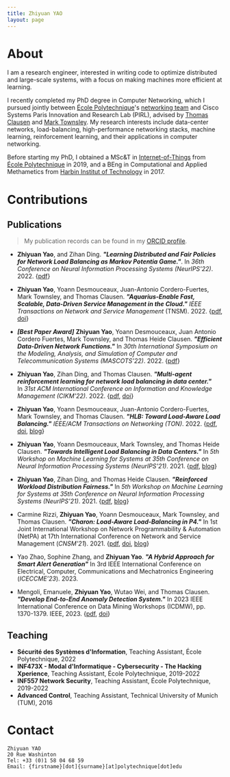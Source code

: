 ```yaml
---
title: Zhiyuan YAO
layout: page
---
```



# About

I am a research engineer, interested in writing code to optimize distributed and large-scale systems, with a focus on making machines more efficient at learning. 

I recently completed my PhD degree in Computer Networking, which I pursued jointly between [École Polytechnique](https://www.polytechnique.edu/en)'s [networking team](https://www.epizeuxis.net) and Cisco Systems Paris Innovation and Research Lab (PIRL), advised by [Thomas Clausen](https://www.thomasclausen.net/en/) and [Mark Townsley](https://scholar.google.co.uk/citations?user=RSW64hsAAAAJ&hl=fr&oi=ao). My research interests include data-center networks, load-balancing, high-performance networking stacks, machine learning, reinforcement learning, and their applications in computer networking.

Before starting my PhD, I obtained a MSc&T in [Internet-of-Things](https://programmes.polytechnique.edu/en/master-all-msct-programs/internet-of-things-innovation-and-management-master/internet-of-things) from [École Polytechnique](https://www.polytechnique.edu/en) in 2019, and a BEng in Computational and Applied Methametics from [Harbin Institut of Technology](http://en.hit.edu.cn) in 2017.

# Contributions

  
## Publications

> My publication records can be found in my [ORCID profile](https://orcid.org/my-orcid?orcid=0000-0002-7211-1506).
>

- **Zhiyuan Yao**, and Zihan Ding. ***"Learning Distributed and Fair Policies for Network Load Balancing as Markov Potentia Game."***. In _36th Conference on Neural Information Processing Systems (NeurIPS'22)_. 2022. {[pdf](https://arxiv.org/pdf/2206.01451.pdf)}

- **Zhiyuan Yao**, Yoann Desmouceaux, Juan-Antonio Cordero-Fuertes, Mark Townsley, and Thomas Clausen. ***"Aquarius-Enable Fast, Scalable, Data-Driven Service Management in the Cloud."*** _IEEE Transactions on Network and Service Management_ (TNSM). 2022. {[pdf](https://www.researchgate.net/profile/Zhiyuan_Yao13/publication/362600719_Aquarius_-Enable_Fast_Scalable_Data-Driven_Service_Management_in_the_Cloud/links/62fe6462e3c7de4c346664e6/Aquarius-Enable-Fast-Scalable-Data-Driven-Service-Management-in-the-Cloud.pdf), [doi](https://ieeexplore.ieee.org/abstract/document/9852806/)}

- ***[Best Paper Award]*** **Zhiyuan Yao**, Yoann Desmouceaux, Juan Antonio Cordero Fuertes, Mark Townsley, and Thomas Heide Clausen. ***"Efficient Data-Driven Network Functions."*** In _30th International Symposium on the Modeling, Analysis, and Simulation of Computer and Telecommunication Systems (MASCOTS'22)_. 2022. {[pdf](https://arxiv.org/pdf/2208.11385.pdf)}

- **Zhiyuan Yao**, Zihan Ding, and Thomas Clausen. ***"Multi-agent reinforcement learning for network load balancing in data center."*** In _31st ACM International Conference on Information and Knowledge Management (CIKM'22)_. 2022. {[pdf](https://www.researchgate.net/profile/Zhiyuan_Yao13/publication/358163217_Multi-Agent_Reinforcement_Learning_for_Network_Load_Balancing_in_Data_Center/links/62fe5fd3e3c7de4c34666311/Multi-Agent-Reinforcement-Learning-for-Network-Load-Balancing-in-Data-Center.pdf), [doi](https://doi.org/10.1145/3511808.3557133)}

- **Zhiyuan Yao**, Yoann Desmouceaux, Juan-Antonio Cordero-Fuertes, Mark Townsley, and Thomas Clausen. ***"HLB: Toward Load-Aware Load Balancing."*** _IEEE/ACM Transactions on Networking (TON)_. 2022. {[pdf](https://www.researchgate.net/profile/Thomas-Heide-Clausen/publication/361079972_HLB_Toward_Load-Aware_Load_Balancing/links/62f625d179550d6d1c764407/HLB-Toward-Load-Aware-Load-Balancing.pdf), [doi](https://ieeexplore.ieee.org/abstract/document/9787813), [blog](https://zyao.xyz/phd/paper/2022/06/06/paper-hlb/)}

- **Zhiyuan Yao**, Yoann Desmouceaux, Mark Townsley, and Thomas Heide Clausen. ***"Towards Intelligent Load Balancing in Data Centers."*** In _5th Workshop on Machine Learning for Systems at 35th Conference on Neural Information Processing Systems (NeurIPS'21)_. 2021. {[pdf](https://arxiv.org/pdf/2110.15788.pdf), [blog](https://zyao.xyz/phd/paper/2021/12/19/paper-neurips/)}

- **Zhiyuan Yao**, Zihan Ding, and Thomas Heide Clausen. ***"Reinforced Workload Distribution Fairness."*** In _5th Workshop on Machine Learning for Systems at 35th Conference on Neural Information Processing Systems (NeurIPS'21)_. 2021. {[pdf](https://arxiv.org/pdf/2111.00008.pdf), [blog](https://zyao.xyz/phd/paper/2021/12/19/paper-neurips/)}

- Carmine Rizzi, **Zhiyuan Yao**, Yoann Desmouceaux, Mark Townsley, and Thomas Clausen. _**"Charon: Load-Aware Load-Balancing in P4."**_ In 1st Joint International Workshop on Network Programmability & Automation (NetPA) at 17th International Conference on Network and Service Management (*CNSM'21*). 2021. {[pdf](https://www.thomasclausen.net/wp-content/uploads/2021/11/2110.14389.pdf), [doi](https://ieeexplore.ieee.org/abstract/document/9615535), [blog](https://zyao.xyz/phd/paper/2021/12/19/paper-cnsm/)}

- Yao Zhao, Sophine Zhang, and **Zhiyuan Yao**. _**"A Hybrid Approach for Smart Alert Generation"**_ In 3rd IEEE International
Conference on Electrical, Computer, Communications and Mechatronics Engineering (*ICECCME’23*). 2023.

- Mengoli, Emanuele, **Zhiyuan Yao**, Wutao Wei, and Thomas Clausen. _**"Develop End-to-End Anomaly Detection System."**_ In 2023 IEEE International Conference on Data Mining Workshops (ICDMW), pp. 1370-1379. IEEE, 2023. {[pdf](https://arxiv.org/pdf/2402.10085), [doi](https://ieeexplore.ieee.org/abstract/document/10411520/)}

## Teaching

- **Sécurité des Systèmes d'Information**, Teaching Assistant,  École Polytechnique, 2022
- **INF473X - Modal d'Informatique - Cybersecurity - The Hacking Xperience**, Teaching Assistant, École Polytechnique, 2019-2022
- **INF557 Network Security**, Teaching Assistant, École Polytechnique, 2019-2022
- **Advanced Control**, Teaching Assistant, Technical University of Munich (TUM), 2016


# Contact

```
Zhiyuan YAO
20 Rue Washinton
Tel: +33 (0)1 58 04 68 59
Email: {firstname}[dot]{surname}[at]polytechnique[dot]edu
```